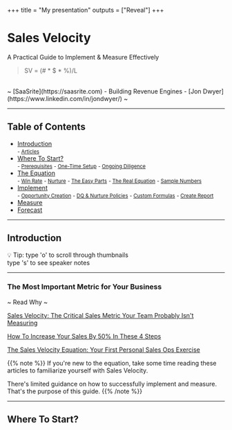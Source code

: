 +++
title = "My presentation"
outputs = ["Reveal"]
+++

# Sales Velocity
A Practical Guide to Implement & Measure Effectively

>SV = (# * $ * %)/L

<br>
~ [SaaSrite](https://saasrite.com) - Building Revenue Engines - [Jon Dwyer](https://www.linkedin.com/in/jondwyer/) ~

___

## Table of Contents

- [Introduction](#/2)<br>
 <small>- [Articles](#/3)</small>
- [Where To Start?](#/4)<br>
 <small>- [Prerequisites](#/5)</small>
 <small>- [One-Time Setup](#/6)</small>
 <small>- [Ongoing Diligence](#/7)</small>
- [The Equation](#/8)<br>
 <small>- [Win Rate](#/10)</small>
 <small>- [Nurture](#/13)</small>
 <small>- [The Easy Parts](#/16)</small>
 <small>- [The Real Equation](#/17)</small>
 <small>- [Sample Numbers](#/18)</small>
- [Implement](#/19)<br>
 <small>- [Opportunity Creation](#/20)</small>
 <small>- [DQ & Nurture Policies](#/21)</small>
 <small>- [Custom Formulas](#/22)</small>
 <small>- [Create Report](#/23)</small>
- [Measure](#/24)<br>
- [Forecast](#/26)<br>

---

## Introduction

💡 Tip: type 'o' to scroll through thumbnails<br>
type 's' to see speaker notes

___

### The Most Important Metric for Your Business
~ Read Why ~

[Sales Velocity: The Critical Sales Metric Your Team Probably Isn't Measuring](https://blog.marketo.com/2017/11/sales-velocity-critical-sales-metric-team-probably-isnt-measuring.html)

[How To Increase Your Sales By 50% In These 4 Steps](https://www.teamgate.com/blog/sales-velocity-steps/)

[The Sales Velocity Equation: Your First Personal Sales Ops Exercise](https://www.saleshacker.com/sales-velocity-equation/)

{{% note %}}
If you're new to the equation, take some time reading these articles to familiarize yourself with Sales Velocity.

There's limited guidance on how to successfully implement and measure. That's the purpose of this guide.
{{% /note %}}

---

## Where To Start?
